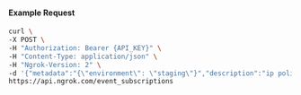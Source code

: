 <!-- Code generated for API Clients. DO NOT EDIT. -->

#### Example Request

```bash
curl \
-X POST \
-H "Authorization: Bearer {API_KEY}" \
-H "Content-Type: application/json" \
-H "Ngrok-Version: 2" \
-d '{"metadata":"{\"environment\": \"staging\"}","description":"ip policy creations","sources":[{"type":"ip_policy_created.v0"}],"destination_ids":["ed_2bIPiBm1AHcIk2Pl0aYuegUBtJd"]}' \
https://api.ngrok.com/event_subscriptions
```
